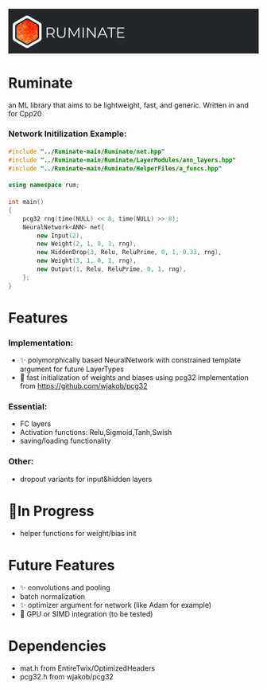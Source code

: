 ![Ruminate Logo](https://github.com/EntireTwix/Ruminate/blob/main/Banner.png)
# Ruminate
an ML library that aims to be lightweight, fast, and generic. Written in and for Cpp20

### Network Initilization Example:
```cpp
#include "../Ruminate-main/Ruminate/net.hpp"
#include "../Ruminate-main/Ruminate/LayerModules/ann_layers.hpp"
#include "../Ruminate-main/Ruminate/HelperFiles/a_funcs.hpp"

using namespace rum;

int main()
{
    pcg32 rng(time(NULL) << 8, time(NULL) >> 8);
    NeuralNetwork<ANN> net{
        new Input(2),
        new Weight(2, 1, 0, 1, rng),
        new HiddenDrop(3, Relu, ReluPrime, 0, 1, 0.33, rng),
        new Weight(3, 1, 0, 1, rng),
        new Output(1, Relu, ReluPrime, 0, 1, rng),
    };
}
 ```

# Features
### Implementation:
* :sparkles: polymorphically based NeuralNetwork with constrained template argument for future LayerTypes
* :racehorse: fast initialization of weights and biases using pcg32 implementation from https://github.com/wjakob/pcg32
### Essential:
* FC layers
* Activation functions: Relu,Sigmoid,Tanh,Swish
* saving/loading functionality
### Other:
* dropout variants for input&hidden layers

# :construction:In Progress
* helper functions for weight/bias init

# Future Features
* :sparkles: convolutions and pooling
* batch normalization
* :sparkles: optimizer argument for network (like Adam for example)
* :racehorse: GPU or SIMD integration (to be tested)

# Dependencies
* mat.h    from EntireTwix/OptimizedHeaders
* pcg32.h  from wjakob/pcg32
